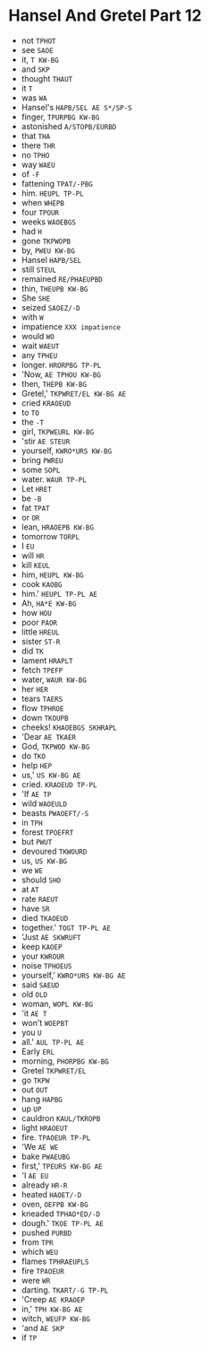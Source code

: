 # Hansel And Gretel Part 12

* not `TPHOT`
* see `SAOE`
* it, `T KW-BG`
* and `SKP`
* thought `THAUT`
* it `T`
* was `WA`
* Hansel's `HAPB/SEL AE S*/SP-S`
* finger, `TPURPBG KW-BG`
* astonished `A/STOPB/EURBD`
* that `THA`
* there `THR`
* no `TPHO`
* way `WAEU`
* of `-F`
* fattening `TPAT/-PBG`
* him. `HEUPL TP-PL`
* when `WHEPB`
* four `TPOUR`
* weeks `WAOEBGS`
* had `H`
* gone `TKPWOPB`
* by, `PWEU KW-BG`
* Hansel `HAPB/SEL`
* still `STEUL`
* remained `RE/PHAEUPBD`
* thin, `THEUPB KW-BG`
* She `SHE`
* seized `SAOEZ/-D`
* with `W`
* impatience `XXX impatience`
* would `WO`
* wait `WAEUT`
* any `TPHEU`
* longer. `HRORPBG TP-PL`
* 'Now, `AE TPHOU KW-BG`
* then, `THEPB KW-BG`
* Gretel,' `TKPWRET/EL KW-BG AE`
* cried `KRAOEUD`
* to `TO`
* the `-T`
* girl, `TKPWEURL KW-BG`
* 'stir `AE STEUR`
* yourself, `KWRO*URS KW-BG`
* bring `PWREU`
* some `SOPL`
* water. `WAUR TP-PL`
* Let `HRET`
* be `-B`
* fat `TPAT`
* or `OR`
* lean, `HRAOEPB KW-BG`
* tomorrow `TORPL`
* I `EU`
* will `HR`
* kill `KEUL`
* him, `HEUPL KW-BG`
* cook `KAOBG`
* him.' `HEUPL TP-PL AE`
* Ah, `HA*E KW-BG`
* how `HOU`
* poor `PAOR`
* little `HREUL`
* sister `ST-R`
* did `TK`
* lament `HRAPLT`
* fetch `TPEFP`
* water, `WAUR KW-BG`
* her `HER`
* tears `TAERS`
* flow `TPHROE`
* down `TKOUPB`
* cheeks! `KHAOEBGS SKHRAPL`
* 'Dear `AE TKAER`
* God, `TKPWOD KW-BG`
* do `TKO`
* help `HEP`
* us,' `US KW-BG AE`
* cried. `KRAOEUD TP-PL`
* 'If `AE TP`
* wild `WAOEULD`
* beasts `PWAOEFT/-S`
* in `TPH`
* forest `TPOEFRT`
* but `PWUT`
* devoured `TKWOURD`
* us, `US KW-BG`
* we `WE`
* should `SHO`
* at `AT`
* rate `RAEUT`
* have `SR`
* died `TKAOEUD`
* together.' `TOGT TP-PL AE`
* 'Just `AE SKWRUFT`
* keep `KAOEP`
* your `KWROUR`
* noise `TPHOEUS`
* yourself,' `KWRO*URS KW-BG AE`
* said `SAEUD`
* old `OLD`
* woman, `WOPL KW-BG`
* 'it `AE T`
* won't `WOEPBT`
* you `U`
* all.' `AUL TP-PL AE`
* Early `ERL`
* morning, `PHORPBG KW-BG`
* Gretel `TKPWRET/EL`
* go `TKPW`
* out `OUT`
* hang `HAPBG`
* up `UP`
* cauldron `KAUL/TKROPB`
* light `HRAOEUT`
* fire. `TPAOEUR TP-PL`
* 'We `AE WE`
* bake `PWAEUBG`
* first,' `TPEURS KW-BG AE`
* 'I `AE EU`
* already `HR-R`
* heated `HAOET/-D`
* oven, `OEFPB KW-BG`
* kneaded `TPHAO*ED/-D`
* dough.' `TKOE TP-PL AE`
* pushed `PURBD`
* from `TPR`
* which `WEU`
* flames `TPHRAEUPLS`
* fire `TPAOEUR`
* were `WR`
* darting. `TKART/-G TP-PL`
* 'Creep `AE KRAOEP`
* in,' `TPH KW-BG AE`
* witch, `WEUFP KW-BG`
* 'and `AE SKP`
* if `TP`
